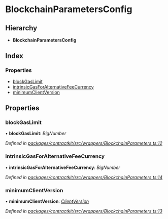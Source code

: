 # BlockchainParametersConfig

## Hierarchy

* **BlockchainParametersConfig**

## Index

### Properties

* [blockGasLimit]()
* [intrinsicGasForAlternativeFeeCurrency]()
* [minimumClientVersion]()

## Properties

### blockGasLimit

• **blockGasLimit**: _BigNumber_

_Defined in_ [_packages/contractkit/src/wrappers/BlockchainParameters.ts:12_](https://github.com/celo-org/celo-monorepo/blob/master/packages/contractkit/src/wrappers/BlockchainParameters.ts#L12)

### intrinsicGasForAlternativeFeeCurrency

• **intrinsicGasForAlternativeFeeCurrency**: _BigNumber_

_Defined in_ [_packages/contractkit/src/wrappers/BlockchainParameters.ts:14_](https://github.com/celo-org/celo-monorepo/blob/master/packages/contractkit/src/wrappers/BlockchainParameters.ts#L14)

### minimumClientVersion

• **minimumClientVersion**: [_ClientVersion_]()

_Defined in_ [_packages/contractkit/src/wrappers/BlockchainParameters.ts:13_](https://github.com/celo-org/celo-monorepo/blob/master/packages/contractkit/src/wrappers/BlockchainParameters.ts#L13)

